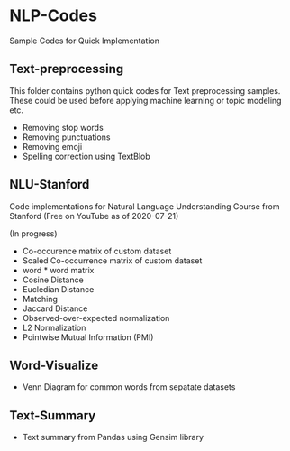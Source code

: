 # NLP-Codes
Sample Codes for Quick Implementation

## Text-preprocessing
This folder contains python quick codes for Text preprocessing samples. These could be used before applying machine learning or topic modeling etc.

- Removing stop words
- Removing punctuations
- Removing emoji
- Spelling correction using TextBlob

## NLU-Stanford

Code implementations for Natural Language Understanding Course from Stanford (Free on YouTube as of 2020-07-21)

(In progress)
- Co-occurence matrix of custom dataset
- Scaled Co-occurrence matrix of custom dataset
- word * word matrix
- Cosine Distance
- Eucledian Distance
- Matching
- Jaccard Distance
- Observed-over-expected normalization
- L2 Normalization
- Pointwise Mutual Information (PMI)

## Word-Visualize

- Venn Diagram for common words from sepatate datasets

## Text-Summary
- Text summary from Pandas using Gensim library
